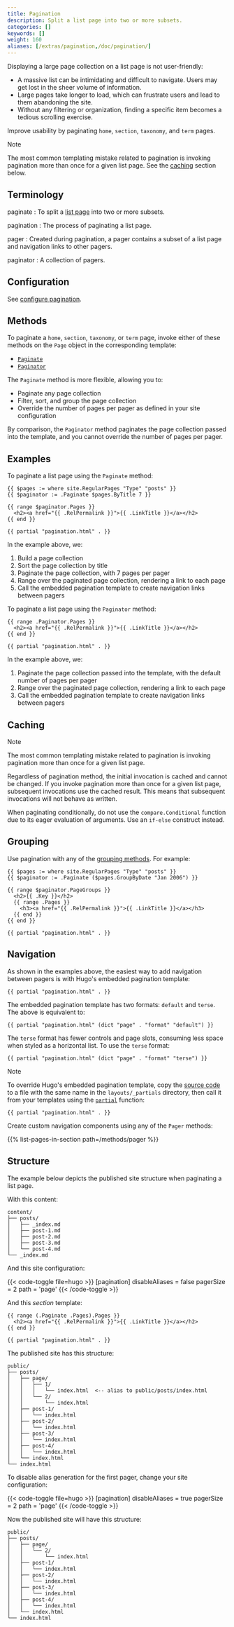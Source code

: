 ```yaml
---
title: Pagination
description: Split a list page into two or more subsets.
categories: []
keywords: []
weight: 160
aliases: [/extras/pagination,/doc/pagination/]
---
```


Displaying a large page collection on a list page is not user-friendly:

- A massive list can be intimidating and difficult to navigate. Users may get lost in the sheer volume of information.
- Large pages take longer to load, which can frustrate users and lead to them abandoning the site.
- Without any filtering or organization, finding a specific item becomes a tedious scrolling exercise.

Improve usability by paginating `home`, `section`, `taxonomy`, and `term` pages.

> [!note]
> The most common templating mistake related to pagination is invoking pagination more than once for a given list page. See the [caching](#caching) section below.

## Terminology

paginate
: To split a [list page](g) into two or more subsets.

pagination
: The process of paginating a list page.

pager
: Created during pagination, a pager contains a subset of a list page and navigation links to other pagers.

paginator
: A collection of pagers.

## Configuration

See [configure pagination](/configuration/pagination).

## Methods

To paginate a `home`, `section`, `taxonomy`, or `term` page, invoke either of these methods on the `Page` object in the corresponding template:

- [`Paginate`]
- [`Paginator`]

The `Paginate` method is more flexible, allowing you to:

- Paginate any page collection
- Filter, sort, and group the page collection
- Override the number of pages per pager as defined in your site configuration

By comparison, the `Paginator` method paginates the page collection passed into the template, and you cannot override the number of pages per pager.

## Examples

To paginate a list page using the `Paginate` method:

```go-html-template
{{ $pages := where site.RegularPages "Type" "posts" }}
{{ $paginator := .Paginate $pages.ByTitle 7 }}

{{ range $paginator.Pages }}
  <h2><a href="{{ .RelPermalink }}">{{ .LinkTitle }}</a></h2>
{{ end }}

{{ partial "pagination.html" . }}
```

In the example above, we:

1. Build a page collection
1. Sort the page collection by title
1. Paginate the page collection, with 7 pages per pager
1. Range over the paginated page collection, rendering a link to each page
1. Call the embedded pagination template to create navigation links between pagers

To paginate a list page using the `Paginator` method:

```go-html-template
{{ range .Paginator.Pages }}
  <h2><a href="{{ .RelPermalink }}">{{ .LinkTitle }}</a></h2>
{{ end }}

{{ partial "pagination.html" . }}
```

In the example above, we:

1. Paginate the page collection passed into the template, with the default number of pages per pager
1. Range over the paginated page collection, rendering a link to each page
1. Call the embedded pagination template to create navigation links between pagers

## Caching

> [!note]
> The most common templating mistake related to pagination is invoking pagination more than once for a given list page.

Regardless of pagination method, the initial invocation is cached and cannot be changed. If you invoke pagination more than once for a given list page, subsequent invocations use the cached result. This means that subsequent invocations will not behave as written.

When paginating conditionally, do not use the `compare.Conditional` function due to its eager evaluation of arguments. Use an `if-else` construct instead.

## Grouping

Use pagination with any of the [grouping methods]. For example:

```go-html-template
{{ $pages := where site.RegularPages "Type" "posts" }}
{{ $paginator := .Paginate ($pages.GroupByDate "Jan 2006") }}

{{ range $paginator.PageGroups }}
  <h2>{{ .Key }}</h2>
  {{ range .Pages }}
    <h3><a href="{{ .RelPermalink }}">{{ .LinkTitle }}</a></h3>
  {{ end }}
{{ end }}

{{ partial "pagination.html" . }}
```

## Navigation

As shown in the examples above, the easiest way to add navigation between pagers is with Hugo's embedded pagination template:

```go-html-template
{{ partial "pagination.html" . }}
```

The embedded pagination template has two formats: `default` and `terse`. The above is equivalent to:

```go-html-template
{{ partial "pagination.html" (dict "page" . "format" "default") }}
```

The `terse` format has fewer controls and page slots, consuming less space when styled as a horizontal list. To use the `terse` format:

```go-html-template
{{ partial "pagination.html" (dict "page" . "format" "terse") }}
```

> [!note]
> To override Hugo's embedded pagination template, copy the [source code] to a file with the same name in the `layouts/_partials` directory, then call it from your templates using the [`partial`] function:
>
> `{{ partial "pagination.html" . }}`

Create custom navigation components using any of the `Pager` methods:

{{% list-pages-in-section path=/methods/pager %}}

## Structure

The example below depicts the published site structure when paginating a list page.

With this content:

```text
content/
├── posts/
│   ├── _index.md
│   ├── post-1.md
│   ├── post-2.md
│   ├── post-3.md
│   └── post-4.md
└── _index.md
```

And this site configuration:

{{< code-toggle file=hugo >}}
[pagination]
  disableAliases = false
  pagerSize = 2
  path = 'page'
{{< /code-toggle >}}

And this _section_ template:

```go-html-template {file="layouts/section.html"}
{{ range (.Paginate .Pages).Pages }}
  <h2><a href="{{ .RelPermalink }}">{{ .LinkTitle }}</a></h2>
{{ end }}

{{ partial "pagination.html" . }}
```

The published site has this structure:

```text
public/
├── posts/
│   ├── page/
│   │   ├── 1/
│   │   │   └── index.html  <-- alias to public/posts/index.html
│   │   └── 2/
│   │       └── index.html
│   ├── post-1/
│   │   └── index.html
│   ├── post-2/
│   │   └── index.html
│   ├── post-3/
│   │   └── index.html
│   ├── post-4/
│   │   └── index.html
│   └── index.html
└── index.html
```

To disable alias generation for the first pager, change your site configuration:

{{< code-toggle file=hugo >}}
[pagination]
  disableAliases = true
  pagerSize = 2
  path = 'page'
{{< /code-toggle >}}

Now the published site will have this structure:

```text
public/
├── posts/
│   ├── page/
│   │   └── 2/
│   │       └── index.html
│   ├── post-1/
│   │   └── index.html
│   ├── post-2/
│   │   └── index.html
│   ├── post-3/
│   │   └── index.html
│   ├── post-4/
│   │   └── index.html
│   └── index.html
└── index.html
```

[`Paginate`]: /methods/page/paginate/
[`Paginator`]: /methods/page/paginator/
[`partial`]: /functions/partials/include/
[grouping methods]: /quick-reference/page-collections/#group
[source code]: <{{% eturl pagination %}}>
